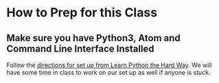 # How to Prep for this Class

## Make sure you have Python3, Atom and Command Line Interface Installed

Follow the [directions for set up from Learn Python the Hard Way](https://learnpythonthehardway.org/python3/ex0.html). We will have some time in class to work on our set up as well if anyone is stuck.
